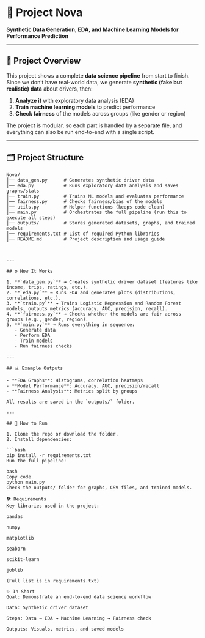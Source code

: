 # 🌟 Project Nova  

**Synthetic Data Generation, EDA, and Machine Learning Models for Performance Prediction**  

---

## 📌 Project Overview  
This project shows a complete **data science pipeline** from start to finish.  
Since we don’t have real-world data, we generate **synthetic (fake but realistic) data** about drivers, then:  

1. **Analyze it** with exploratory data analysis (EDA)  
2. **Train machine learning models** to predict performance  
3. **Check fairness** of the models across groups (like gender or region)  

The project is modular, so each part is handled by a separate file, and everything can also be run end-to-end with a single script.  

---

## 🗂️ Project Structure  

```text
Nova/
│── data_gen.py      # Generates synthetic driver data
│── eda.py           # Runs exploratory data analysis and saves graphs/stats
│── train.py         # Trains ML models and evaluates performance
│── fairness.py      # Checks fairness/bias of the models
│── utils.py         # Helper functions (keeps code clean)
│── main.py          # Orchestrates the full pipeline (run this to execute all steps)
│── outputs/         # Stores generated datasets, graphs, and trained models
│── requirements.txt # List of required Python libraries
│── README.md        # Project description and usage guide



---

## ⚙️ How It Works  

1. **`data_gen.py`** → Creates synthetic driver dataset (features like income, trips, ratings, etc.).  
2. **`eda.py`** → Runs EDA and generates plots (distributions, correlations, etc.).  
3. **`train.py`** → Trains Logistic Regression and Random Forest models, outputs metrics (accuracy, AUC, precision, recall).  
4. **`fairness.py`** → Checks whether the models are fair across groups (e.g., gender, region).  
5. **`main.py`** → Runs everything in sequence:  
   - Generate data  
   - Perform EDA  
   - Train models  
   - Run fairness checks  

---

## 📊 Example Outputs  

- **EDA Graphs**: Histograms, correlation heatmaps  
- **Model Performance**: Accuracy, AUC, precision/recall  
- **Fairness Analysis**: Metrics split by groups  

All results are saved in the `outputs/` folder.  

---

## 🚀 How to Run  

1. Clone the repo or download the folder.  
2. Install dependencies:  

```bash
pip install -r requirements.txt
Run the full pipeline:

bash
Copy code
python main.py
Check the outputs/ folder for graphs, CSV files, and trained models.

🛠️ Requirements
Key libraries used in the project:

pandas

numpy

matplotlib

seaborn

scikit-learn

joblib

(Full list is in requirements.txt)

✨ In Short
Goal: Demonstrate an end-to-end data science workflow

Data: Synthetic driver dataset

Steps: Data → EDA → Machine Learning → Fairness check

Outputs: Visuals, metrics, and saved models